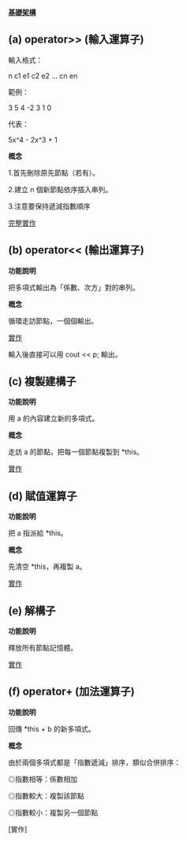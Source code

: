 **[基礎架構](HW3基礎架構)**

## (a) operator>> (輸入運算子)

輸入格式：

n c1 e1 c2 e2 ... cn en

範例：

3 5 4 -2 3 1 0

代表：

5x^4 - 2x^3 + 1

**概念**

1.首先刪除原先節點（若有）。

2.建立 n 個新節點依序插入串列。

3.注意要保持遞減指數順序


[完整實作](https://github.com/YXG522/41141139/blob/d05584acbc671059acf1275c55985276854c0ebe/HW3%20a%E5%B0%8F%E9%A1%8C%E5%AF%A6%E4%BD%9C)

## (b) operator<< (輸出運算子)

**功能說明**

把多項式輸出為「係數、次方」對的串列。

**概念**

循環走訪節點，一個個輸出。

[實作](https://github.com/YXG522/41141139/blob/60a901081002e68702b93773df1e6525006296be/HW3%20b%E5%B0%8F%E9%A1%8C%E5%AF%A6%E4%BD%9C)

輸入後直接可以用 cout << p; 輸出。

## (c) 複製建構子

**功能說明**

用 a 的內容建立新的多項式。

**概念**

走訪 a 的節點，把每一個節點複製到 *this。

[實作](https://github.com/YXG522/41141139/blob/c083eb503c77952ce98e0cc3e9488eead1ccc2a1/HW3%20c%E5%B0%8F%E9%A1%8C%E5%AF%A6%E4%BD%9C)

## (d) 賦值運算子

**功能說明**

把 a 指派給 *this。

**概念**

先清空 *this，再複製 a。

[實作](https://github.com/YXG522/41141139/blob/db47846f86e4e977b99db7d0c3837234cf5556ff/HW3%20d%E5%B0%8F%E9%A1%8C%E5%AF%A6%E4%BD%9C)

## (e) 解構子

**功能說明**

釋放所有節點記憶體。

[實作](https://github.com/YXG522/41141139/blob/3e2060e5e156aa2b3f9c0bad67119afa2edfdf02/HW3%20e%E5%B0%8F%E9%A1%8C%E5%AF%A6%E4%BD%9C)

## (f) operator+ (加法運算子)

**功能說明**

回傳 *this + b 的新多項式。

**概念**

由於兩個多項式都是「指數遞減」排序，類似合併排序：

◎指數相等：係數相加

◎指數較大：複製該節點

◎指數較小：複製另一個節點

[實作]
